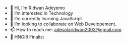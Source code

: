 - 👋 Hi, I’m Ridwan Adeyemo
- 👀 I’m interested in Technology
- 🌱 I’m currently learning JavaScript
- 💞️ I’m looking to collaborate on Web Developement.
- 📫 How to reach me: adesolaridwan2003@gmail.com
- 🎉 HNGi8 Finalist
<!---
rhedwan/rhedwan is a ✨ special ✨ repository because its `README.md` (this file) appears on your GitHub profile.
You can click the Preview link to take a look at your changes.
--->
